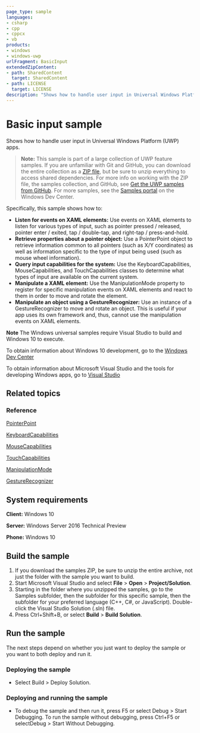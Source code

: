 ```yaml
---
page_type: sample
languages:
- csharp
- cpp
- cppcx
- vb
products:
- windows
- windows-uwp
urlFragment: BasicInput
extendedZipContent:
- path: SharedContent
  target: SharedContent
- path: LICENSE
  target: LICENSE
description: "Shows how to handle user input in Universal Windows Platform (UWP) apps."
---
```


<!---
  category: CustomUserInteractions Touch
  samplefwlink: http://go.microsoft.com/fwlink/p/?LinkId=620514
--->

# Basic input sample

Shows how to handle user input in Universal Windows Platform (UWP) apps.

> **Note:** This sample is part of a large collection of UWP feature samples. 
> If you are unfamiliar with Git and GitHub, you can download the entire collection as a 
> [ZIP file](https://github.com/Microsoft/Windows-universal-samples/archive/master.zip), but be 
> sure to unzip everything to access shared dependencies. For more info on working with the ZIP file, 
> the samples collection, and GitHub, see [Get the UWP samples from GitHub](https://aka.ms/ovu2uq). 
> For more samples, see the [Samples portal](https://aka.ms/winsamples) on the Windows Dev Center. 

Specifically, this sample shows how to:

- **Listen for events on XAML elements:** Use events on XAML elements to listen for various types of input, such as pointer pressed / released, pointer enter / exited, tap / double-tap, and right-tap / press-and-hold.
- **Retrieve properties about a pointer object:** Use a PointerPoint object to retrieve information common to all pointers (such as X/Y coordinates) as well as information specific to the type of input being used (such as mouse wheel information).
- **Query input capabilities for the system:** Use the KeyboardCapabilities, MouseCapabilities, and TouchCapabilities classes to determine what types of input are available on the current system.
- **Manipulate a XAML element:** Use the ManipulationMode property to register for specific manipulation events on XAML elements and react to them in order to move and rotate the element.
- **Manipulate an object using a GestureRecognizer:** Use an instance of a GestureRecognizer to move and rotate an object. This is useful if your app uses its own framework and, thus, cannot use the manipulation events on XAML elements.

**Note** The Windows universal samples require Visual Studio to build and Windows 10 to execute.
 
To obtain information about Windows 10 development, go to the [Windows Dev Center](http://go.microsoft.com/fwlink/?LinkID=532421)

To obtain information about Microsoft Visual Studio and the tools for developing Windows apps, go to [Visual Studio](http://go.microsoft.com/fwlink/?LinkID=532422)

## Related topics

### Reference

[PointerPoint](https://msdn.microsoft.com/library/windows/apps/windows.ui.input.pointerpoint.aspx)

[KeyboardCapabilities](https://msdn.microsoft.com/library/windows/apps/windows.devices.input.keyboardcapabilities.aspx)

[MouseCapabilities](https://msdn.microsoft.com/library/windows/apps/windows.devices.input.mousecapabilities.aspx)

[TouchCapabilities](https://msdn.microsoft.com/library/windows/apps/windows.devices.input.touchcapabilities.aspx)

[ManipulationMode](https://msdn.microsoft.com/library/windows/apps/windows.ui.xaml.uielement.manipulationmode.aspx)

[GestureRecognizer](https://msdn.microsoft.com/library/windows/apps/windows.ui.input.gesturerecognizer.aspx)

## System requirements

**Client:** Windows 10

**Server:** Windows Server 2016 Technical Preview

**Phone:**  Windows 10

## Build the sample

1. If you download the samples ZIP, be sure to unzip the entire archive, not just the folder with the sample you want to build. 
2. Start Microsoft Visual Studio and select **File** \> **Open** \> **Project/Solution**.
3. Starting in the folder where you unzipped the samples, go to the Samples subfolder, then the subfolder for this specific sample, then the subfolder for your preferred language (C++, C#, or JavaScript). Double-click the Visual Studio Solution (.sln) file.
4. Press Ctrl+Shift+B, or select **Build** \> **Build Solution**.

## Run the sample

The next steps depend on whether you just want to deploy the sample or you want to both deploy and run it.

### Deploying the sample

- Select Build > Deploy Solution. 

### Deploying and running the sample

- To debug the sample and then run it, press F5 or select Debug >  Start Debugging. To run the sample without debugging, press Ctrl+F5 or selectDebug > Start Without Debugging. 
